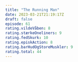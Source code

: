 ```yaml
---
title: "The Running Man"
date: 2023-03-21T21:19:17Z
draft: false
episode: 61
rating.vildeVåben: 8
rating.stærkeOneliners: 9
rating.fedSkurk: 10
rating.episkAction: 8
rating.barHudOgStoreMuskler: 9
rating.total: 44
---
```


